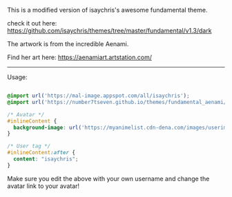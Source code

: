 <!-- ![Image](http://i.imgur.com/0mEZBoJ.png) -->

This is a modified version of isaychris's awesome fundamental theme.

check it out here: https://github.com/isaychris/themes/tree/master/fundamental/v1.3/dark

The artwork is from the incredible Aenami.

Find her art here: https://aenamiart.artstation.com/

---

Usage:
```CSS

@import url('https://mal-image.appspot.com/all/isaychris');
@import url('https://number7tseven.github.io/themes/fundamental_aenami/Aenami.css');

/* Avatar */
#inlineContent {
  background-image: url('https://myanimelist.cdn-dena.com/images/userimages/1117293.jpg');
}

/* User tag */
#inlineContent:after {
  content: "isaychris";
}
````

Make sure you edit the above with your own username and change the avatar link to your avatar!

<!--
Colors:
#121A35
#13314E
#019ABF
#FD4D3F
#D40D43

Orange-yellow
#FF874E
-->

